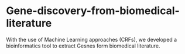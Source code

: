 # Gene-discovery-from-biomedical-literature
With the use of Machine Learning approaches (CRFs), we developed a bioinformatics tool to extract Gesnes form biomedical literature.
